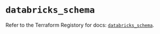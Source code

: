 # `databricks_schema`

Refer to the Terraform Registory for docs: [`databricks_schema`](https://registry.terraform.io/providers/databricks/databricks/1.14.3/docs/resources/schema).
